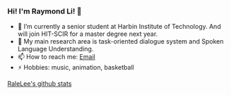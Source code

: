 ### Hi! I'm Raymond Li! 👋

<!--
**RaleLee/RaleLee** is a ✨ _special_ ✨ repository because its `README.md` (this file) appears on your GitHub profile.

Here are some ideas to get you started:
-->
- 🔭 I’m currently a senior student at Harbin Institute of Technology. And will join HIT-SCIR for a master degree next year.
- 🌱 My main research area is task-oriented dialogue system and Spoken Language Understanding.
- 📫 How to reach me: [Email](zhouyangli@ir.hit.edu.cn)
- ⚡ Hobbies: music, animation, basketball


[RaleLee's github stats](https://github-readme-stats.vercel.app/api?username=RaleLee&count_private=true&theme=radical)
